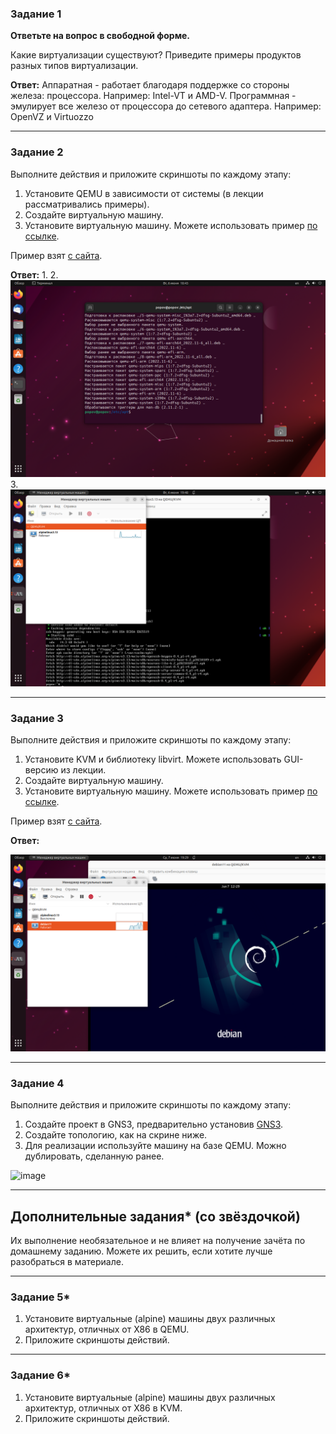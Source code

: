 ### Задание 1

**Ответьте на вопрос в свободной форме.**

Какие виртуализации существуют? Приведите примеры продуктов разных типов виртуализации.

**Ответ:**
Аппаратная - работает благодаря поддержке со стороны железа: процессора. Например: Intel-VT и AMD-V.
Программная - эмулирует все железо от процессора до сетевого адаптера. Например: OpenVZ и Virtuozzo


---

### Задание 2 

Выполните действия и приложите скриншоты по каждому этапу:

1. Установите QEMU в зависимости от системы (в лекции рассматривались примеры).
2. Создайте виртуальную машину.
3. Установите виртуальную машину.
Можете использовать пример [по ссылке](https://dl-cdn.alpinelinux.org/alpine/v3.13/releases/x86/alpine-standard-3.13.5-x86.iso).

Пример взят [с сайта](https://alpinelinux.org). 

**Ответ:**
1. 
2. ![Image alt](https://github.com/goldcomru/SysAdmin/blob/main/%D0%9F%D1%80%D0%B8%D0%BB%D0%BE%D0%B6%D0%B5%D0%BD%D0%B8%D0%B5%201.1.png)
3. 
![Image alt](https://github.com/goldcomru/SysAdmin/blob/main/%D0%9F%D1%80%D0%B8%D0%BB%D0%BE%D0%B6%D0%B5%D0%BD%D0%B8%D0%B5%201.2.png)
 
---

### Задание 3 

Выполните действия и приложите скриншоты по каждому этапу:

1. Установите KVM и библиотеку libvirt. Можете использовать GUI-версию из лекции. 
2. Создайте виртуальную машину. 
3. Установите виртуальную машину. 
Можете использовать пример [по ссылке](https://dl-cdn.alpinelinux.org/alpine/v3.13/releases/x86/alpine-standard-3.13.5-x86.iso). 

Пример взят [с сайта](https://alpinelinux.org). 
 
 
**Ответ:**

![Image alt](https://github.com/goldcomru/SysAdmin/blob/main/%D0%9F%D1%80%D0%B8%D0%BB%D0%BE%D0%B6%D0%B5%D0%BD%D0%B8%D0%B5%202.png)

 ---

### Задание 4

Выполните действия и приложите скриншоты по каждому этапу:

1. Создайте проект в GNS3, предварительно установив [GNS3](https://github.com/GNS3/gns3-gui/releases).
2. Создайте топологию, как на скрине ниже.
3. Для реализации используйте машину на базе QEMU. Можно дублировать, сделанную ранее. 

![image](https://user-images.githubusercontent.com/73060384/118615008-f95e9680-b7c8-11eb-9610-fc1e73d8bd70.png)


---

## Дополнительные задания* (со звёздочкой)

Их выполнение необязательное и не влияет на получение зачёта по домашнему заданию. Можете их решить, если хотите лучше разобраться в материале.

 ---

### Задание 5*

1. Установите виртуальные (alpine) машины двух различных архитектур, отличных от X86 в QEMU.
1. Приложите скриншоты действий.

---

### Задание 6*

1. Установите виртуальные (alpine) машины двух различных архитектур, отличных от X86 в KVM.
1. Приложите скриншоты действий.
